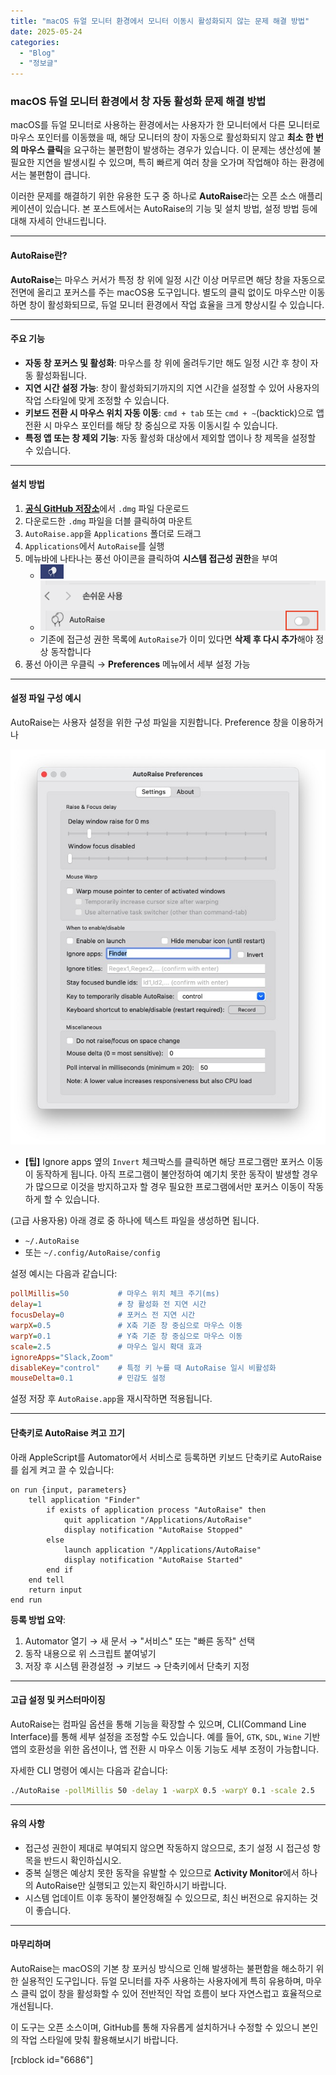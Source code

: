 ```yaml
---
title: "macOS 듀얼 모니터 환경에서 모니터 이동시 활성화되지 않는 문제 해결 방법"
date: 2025-05-24
categories: 
  - "Blog"
  - "정보글"
---
```


### **macOS 듀얼 모니터 환경에서 창 자동 활성화 문제 해결 방법**

macOS를 듀얼 모니터로 사용하는 환경에서는 사용자가 한 모니터에서 다른 모니터로 마우스 포인터를 이동했을 때, 해당 모니터의 창이 자동으로 활성화되지 않고 **최소 한 번의 마우스 클릭**을 요구하는 불편함이 발생하는 경우가 있습니다. 이 문제는 생산성에 불필요한 지연을 발생시킬 수 있으며, 특히 빠르게 여러 창을 오가며 작업해야 하는 환경에서는 불편함이 큽니다.

이러한 문제를 해결하기 위한 유용한 도구 중 하나로 **AutoRaise**라는 오픈 소스 애플리케이션이 있습니다. 본 포스트에서는 AutoRaise의 기능 및 설치 방법, 설정 방법 등에 대해 자세히 안내드립니다.

* * *

#### **AutoRaise란?**

**AutoRaise**는 마우스 커서가 특정 창 위에 일정 시간 이상 머무르면 해당 창을 자동으로 전면에 올리고 포커스를 주는 macOS용 도구입니다. 별도의 클릭 없이도 마우스만 이동하면 창이 활성화되므로, 듀얼 모니터 환경에서 작업 효율을 크게 향상시킬 수 있습니다.

* * *

#### **주요 기능**

- **자동 창 포커스 및 활성화**: 마우스를 창 위에 올려두기만 해도 일정 시간 후 창이 자동 활성화됩니다.
- **지연 시간 설정 가능**: 창이 활성화되기까지의 지연 시간을 설정할 수 있어 사용자의 작업 스타일에 맞게 조정할 수 있습니다.
- **키보드 전환 시 마우스 위치 자동 이동**: `cmd + tab` 또는 `cmd + ~`(backtick)으로 앱 전환 시 마우스 포인터를 해당 창 중심으로 자동 이동시킬 수 있습니다.
- **특정 앱 또는 창 제외 기능**: 자동 활성화 대상에서 제외할 앱이나 창 제목을 설정할 수 있습니다.

* * *

#### **설치 방법**

1. [**공식 GitHub 저장소**](https://github.com/sbmpost/AutoRaise)에서 `.dmg` 파일 다운로드
2. 다운로드한 `.dmg` 파일을 더블 클릭하여 마운트
3. `AutoRaise.app`을 `Applications` 폴더로 드래그
4. `Applications`에서 `AutoRaise`를 실행
5. 메뉴바에 나타나는 풍선 아이콘을 클릭하여 **시스템 접근성 권한**을 부여
    - ![](./assets/img/wp-content/uploads/2025/05/스크린샷-2025-05-24-오후-2.43.37.png)
    - ![](./assets/img/wp-content/uploads/2025/05/스크린샷-2025-05-24-오후-2.35.26.png)
    - 기존에 접근성 권한 목록에 `AutoRaise`가 이미 있다면 **삭제 후 다시 추가**해야 정상 동작합니다
6. 풍선 아이콘 우클릭 → **Preferences** 메뉴에서 세부 설정 가능

* * *

#### **설정 파일 구성 예시**

AutoRaise는 사용자 설정을 위한 구성 파일을 지원합니다. Preference 창을 이용하거나

![](./assets/img/wp-content/uploads/2025/05/스크린샷-2025-05-24-오후-2.48.26-복사본.jpg)

- **\[팁\]** Ignore apps 옆의 `Invert` 체크박스를 클릭하면 해당 프로그램만 포커스 이동이 동작하게 됩니다. 아직 프로그램이 불안정하여 예기치 못한 동작이 발생할 경우가 많으므로 이것을 방지하고자 할 경우 필요한 프로그램에서만 포커스 이동이 작동하게 할 수 있습니다.

(고급 사용자용) 아래 경로 중 하나에 텍스트 파일을 생성하면 됩니다.

- `~/.AutoRaise`
- 또는 `~/.config/AutoRaise/config`

설정 예시는 다음과 같습니다:

```ini
pollMillis=50           # 마우스 위치 체크 주기(ms)
delay=1                 # 창 활성화 전 지연 시간
focusDelay=0            # 포커스 전 지연 시간
warpX=0.5               # X축 기준 창 중심으로 마우스 이동
warpY=0.1               # Y축 기준 창 중심으로 마우스 이동
scale=2.5               # 마우스 일시 확대 효과
ignoreApps="Slack,Zoom"
disableKey="control"    # 특정 키 누를 때 AutoRaise 일시 비활성화
mouseDelta=0.1          # 민감도 설정
```

설정 저장 후 `AutoRaise.app`을 재시작하면 적용됩니다.

* * *

#### **단축키로 AutoRaise 켜고 끄기**

아래 AppleScript를 Automator에서 서비스로 등록하면 키보드 단축키로 AutoRaise를 쉽게 켜고 끌 수 있습니다:

```applescript
on run {input, parameters}
    tell application "Finder"
        if exists of application process "AutoRaise" then
            quit application "/Applications/AutoRaise"
            display notification "AutoRaise Stopped"
        else
            launch application "/Applications/AutoRaise"
            display notification "AutoRaise Started"
        end if
    end tell
    return input
end run
```

**등록 방법 요약**:

1. Automator 열기 → 새 문서 → "서비스" 또는 "빠른 동작" 선택
2. 동작 내용으로 위 스크립트 붙여넣기
3. 저장 후 시스템 환경설정 → 키보드 → 단축키에서 단축키 지정

* * *

#### **고급 설정 및 커스터마이징**

AutoRaise는 컴파일 옵션을 통해 기능을 확장할 수 있으며, CLI(Command Line Interface)를 통해 세부 설정을 조정할 수도 있습니다. 예를 들어, `GTK`, `SDL`, `Wine` 기반 앱의 호환성을 위한 옵션이나, 앱 전환 시 마우스 이동 기능도 세부 조정이 가능합니다.

자세한 CLI 명령어 예시는 다음과 같습니다:

```bash
./AutoRaise -pollMillis 50 -delay 1 -warpX 0.5 -warpY 0.1 -scale 2.5
```

* * *

#### **유의 사항**

- 접근성 권한이 제대로 부여되지 않으면 작동하지 않으므로, 초기 설정 시 접근성 항목을 반드시 확인하십시오.
- 중복 실행은 예상치 못한 동작을 유발할 수 있으므로 **Activity Monitor**에서 하나의 AutoRaise만 실행되고 있는지 확인하시기 바랍니다.
- 시스템 업데이트 이후 동작이 불안정해질 수 있으므로, 최신 버전으로 유지하는 것이 좋습니다.

* * *

#### **마무리하며**

AutoRaise는 macOS의 기본 창 포커싱 방식으로 인해 발생하는 불편함을 해소하기 위한 실용적인 도구입니다. 듀얼 모니터를 자주 사용하는 사용자에게 특히 유용하며, 마우스 클릭 없이 창을 활성화할 수 있어 전반적인 작업 흐름이 보다 자연스럽고 효율적으로 개선됩니다.

이 도구는 오픈 소스이며, GitHub를 통해 자유롭게 설치하거나 수정할 수 있으니 본인의 작업 스타일에 맞춰 활용해보시기 바랍니다.

\[rcblock id="6686"\]
